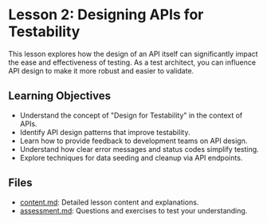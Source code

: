 # Lesson 2: Designing APIs for Testability

This lesson explores how the design of an API itself can significantly impact the ease and effectiveness of testing. As a test architect, you can influence API design to make it more robust and easier to validate.

## Learning Objectives

- Understand the concept of "Design for Testability" in the context of APIs.
- Identify API design patterns that improve testability.
- Learn how to provide feedback to development teams on API design.
- Understand how clear error messages and status codes simplify testing.
- Explore techniques for data seeding and cleanup via API endpoints.

## Files

- [content.md](./content.md): Detailed lesson content and explanations.
- [assessment.md](./assessment.md): Questions and exercises to test your understanding.
